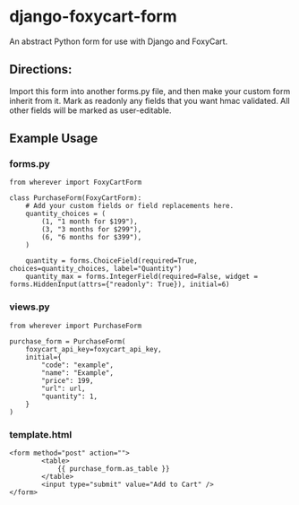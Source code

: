 # django-foxycart-form
An abstract Python form for use with Django and FoxyCart.  

## Directions:
Import this form into another forms.py file, and then make your custom form inherit from it.  Mark as readonly any fields that you want hmac validated.  All other fields will be marked as user-editable.

## Example Usage
### forms.py

	from wherever import FoxyCartForm

	class PurchaseForm(FoxyCartForm):
		# Add your custom fields or field replacements here.
		quantity_choices = (
			(1, "1 month for $199"),
			(3, "3 months for $299"),
			(6, "6 months for $399"),
		)

		quantity = forms.ChoiceField(required=True, choices=quantity_choices, label="Quantity")
		quantity_max = forms.IntegerField(required=False, widget = forms.HiddenInput(attrs={"readonly": True}), initial=6)


### views.py

	from wherever import PurchaseForm
	
	purchase_form = PurchaseForm(
		foxycart_api_key=foxycart_api_key,
		initial={
			"code": "example",
			"name": "Example",
			"price": 199,
			"url": url,
			"quantity": 1,
		}
	)
	
### template.html

	<form method="post" action="">
			<table>
				{{ purchase_form.as_table }}
			</table>
			<input type="submit" value="Add to Cart" />
	</form>
